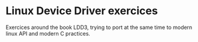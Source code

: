 # Linux Device Driver exercices

Exercices around the book LDD3, trying to port at the same time to modern linux API and modern C practices.
